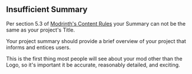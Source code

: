 ## Insufficient Summary

Per section 5.3 of [Modrinth's Content Rules](https://modrinth.com/legal/rules#miscellaneous) your Summary can not be the same as your project's Title.

Your project summary should provide a brief overview of your project that informs and entices users.

This is the first thing most people will see about your mod other than the Logo, so it's important it be accurate, reasonably detailed, and exciting.
